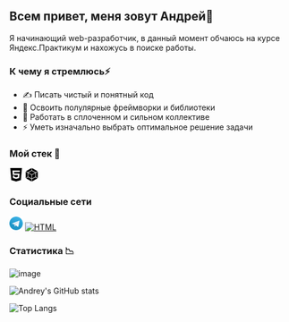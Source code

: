 ## Всем привет, меня зовут Андрей👋

Я начинающий web-разработчик, в данный момент обчаюсь на курсе Яндекс.Практикум и нахожусь в поиске работы.

  
<!--
**AndreiSalnikov/AndreiSalnikov** is a ✨ _special_ ✨ repository because its `README.md` (this file) appears on your GitHub profile.

Here are some ideas to get you started:

- 🔭 I’m currently working on ...
- 🌱 I’m currently learning ...
- 👯 I’m looking to collaborate on ...
- 🤔 I’m looking for help with ...
- 💬 Ask me about ...
- 📫 How to reach me: ...
- 😄 Pronouns: ...
- ⚡ Fun fact: ...
-->




### К чему я стремлюсь⚡

- ✍️ Писать чистый и понятный код
- 🔭 Освоить полулярные фреймворки и библиотеки
- 👯 Работать в сплоченном и сильном коллективе
- ⚡ Уметь изначально выбрать оптимальное решение задачи

### Мой стек 🧰

<p>

<img href="" src="Icons/html5.svg" alt="HTML" height="24">
<img href="" src="Icons/webpack.svg" alt="Webpack" height="24">


</p>

### Социальные сети

<p>
<a href="https://t.me/andrey_salnikov"><img src="https://raw.githubusercontent.com/github/explore/80688e429a7d4ef2fca1e82350fe8e3517d3494d/topics/telegram/telegram.png" alt="HTML" height="24"></a>
<a href="https://vk.com/id80297180"><img src="https://user-images.githubusercontent.com/2528627/199953526-9ed0c84c-5b7c-4239-ac55-4441c49d3f3b.png" alt="HTML" height="26"></a>
</p>

### Статистика 📉
![image](https://www.codewars.com/users/AndreiSalnikov/badges/large)

![Andrey's GitHub stats](https://github-readme-stats.vercel.app/api?username=AndreiSalnikov&hide=stars,issues&theme=dracula&show_icons=true&locale=ru)

![Top Langs](https://github-readme-stats.vercel.app/api/top-langs/?username=AndreiSalnikov&layout=compact&theme=dracula&locale=ru)
